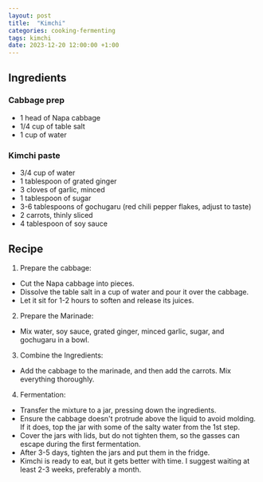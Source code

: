 ```yaml
---
layout: post
title:  "Kimchi"
categories: cooking-fermenting
tags: kimchi
date: 2023-12-20 12:00:00 +1:00
---
```


## Ingredients

### Cabbage prep
- 1 head of Napa cabbage
- 1/4 cup of table salt
- 1 cup of water

### Kimchi paste
- 3/4 cup of water
- 1 tablespoon of grated ginger
- 3 cloves of garlic, minced
- 1 tablespoon of sugar
- 3-6 tablespoons of gochugaru (red chili pepper flakes, adjust to taste)
- 2 carrots, thinly sliced
- 4 tablespoon of soy sauce

## Recipe
1. Prepare the cabbage:
  - Cut the Napa cabbage into pieces.
  - Dissolve the table salt in a cup of water and pour it over the cabbage.
  - Let it sit for 1-2 hours to soften and release its juices.
2. Prepare the Marinade:
  - Mix water, soy sauce, grated ginger, minced garlic, sugar, and gochugaru in a bowl.
3. Combine the Ingredients:
  - Add the cabbage to the marinade, and then add the carrots. Mix everything thoroughly.
4. Fermentation:
  - Transfer the mixture to a jar, pressing down the ingredients.
  - Ensure the cabbage doesn't protrude above the liquid to avoid molding. If it does, top the jar with some of the salty water from the 1st step.
  - Cover the jars with lids, but do not tighten them, so the gasses can escape during the first fermentation.
  - After 3-5 days, tighten the jars and put them in the fridge.
  - Kimchi is ready to eat, but it gets better with time. I suggest waiting at least 2-3 weeks, preferably a month.
